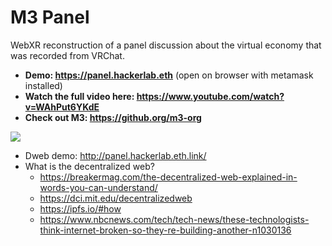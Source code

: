 # M3 Panel

WebXR reconstruction of a panel discussion about the virtual economy that was recorded from VRChat.

- **Demo: https://panel.hackerlab.eth** (open on browser with metamask installed)
- **Watch the full video here: https://www.youtube.com/watch?v=WAhPut6YKdE**
- **Check out M3: https://github.org/m3-org**

![](https://i.imgur.com/OJHgZI9.jpg)

- Dweb demo: http://panel.hackerlab.eth.link/
- What is the decentralized web?
  - https://breakermag.com/the-decentralized-web-explained-in-words-you-can-understand/
  - https://dci.mit.edu/decentralizedweb
  - https://ipfs.io/#how
  - https://www.nbcnews.com/tech/tech-news/these-technologists-think-internet-broken-so-they-re-building-another-n1030136
